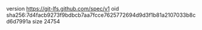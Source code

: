 version https://git-lfs.github.com/spec/v1
oid sha256:7d4facb9273f9bdbcb7aa7fcce7625772694d9d3f1b81a2107033b8cd6d7991a
size 24754
